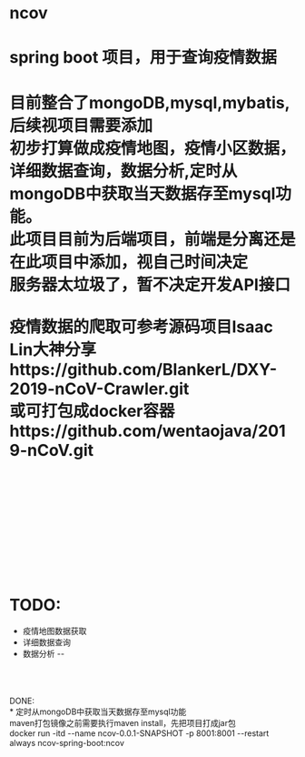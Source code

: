 # ncov
spring boot 项目，用于查询疫情数据<br>
=
目前整合了mongoDB,mysql,mybatis,后续视项目需要添加<br>
初步打算做成疫情地图，疫情小区数据，详细数据查询，数据分析,定时从mongoDB中获取当天数据存至mysql功能。<br>
此项目目前为后端项目，前端是分离还是在此项目中添加，视自己时间决定<br>
服务器太垃圾了，暂不决定开发API接口<br>
<br>
疫情数据的爬取可参考源码项目Isaac Lin大神分享https://github.com/BlankerL/DXY-2019-nCoV-Crawler.git<br>
或可打包成docker容器https://github.com/wentaojava/2019-nCoV.git
<br>
<br>
<br>
<br>
<br>
<br>
<br>
<br>
TODO:<br>
=
* 疫情地图数据获取
* 详细数据查询
* 数据分析
--
<br>
<br>
<br>
DONE:<br>
* 定时从mongoDB中获取当天数据存至mysql功能

<br>
maven打包镜像之前需要执行maven install，先把项目打成jar包
<br>
 docker run -itd --name ncov-0.0.1-SNAPSHOT -p 8001:8001 --restart always ncov-spring-boot:ncov
